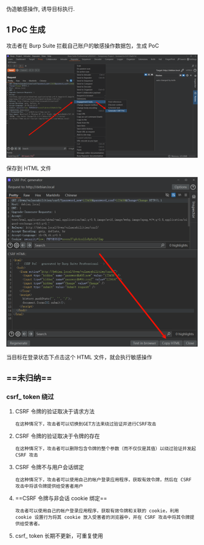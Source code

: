 伪造敏感操作, 诱导目标执行.

## 1 PoC 生成

攻击者在 Burp Suite 拦截自己账户的敏感操作数据包，生成 PoC

![攻击者在 Burp Suite 拦截自己账户的敏感操作数据包，生成 PoC](./../../../images/CSRF/%E6%94%BB%E5%87%BB%E8%80%85%E5%9C%A8%20Burp%20Suite%20%E6%8B%A6%E6%88%AA%E8%87%AA%E5%B7%B1%E8%B4%A6%E6%88%B7%E7%9A%84%E6%95%8F%E6%84%9F%E6%93%8D%E4%BD%9C%E6%95%B0%E6%8D%AE%E5%8C%85%EF%BC%8C%E7%94%9F%E6%88%90%20PoC.png)

保存到 HTML 文件

![保存到 HTML 文件](./../../../images/CSRF/%E4%BF%9D%E5%AD%98%E5%88%B0%20HTML%20%E6%96%87%E4%BB%B6.png)

当目标在登录状态下点击这个 HTML 文件，就会执行敏感操作

## ==未归纳==

### csrf_ token 绕过

1. CSRF 令牌的验证取决于请求方法

   ```
   在这种情况下，攻击者可以切换到GET方法来绕过验证并进行CSRF攻击
   ```

2. CSRF 令牌的验证取决于令牌的存在

   ```
   在这种情况下，攻击者可以删除包含令牌的整个参数（而不仅仅是其值）以绕过验证并发起 CSRF 攻击
   ```

3. CSRF 令牌不与用户会话绑定

   ```
   在这种情况下，攻击者可以使用自己的帐户登录应用程序，获取有效令牌，然后在 CSRF 攻击中将该令牌提供给受害者用户
   ```

4. ==CSRF 令牌与非会话 cookie 绑定==

   ```
   攻击者可以使用自己的帐户登录应用程序，获取有效令牌和关联的 cookie，利用 cookie 设置行为将其 cookie 放入受害者的浏览器中，并在 CSRF 攻击中将其令牌提供给受害者。
   ```

5. csrf_ token 长期不更新，可重复使用

